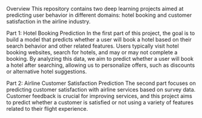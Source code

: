 Overview
This repository contains two deep learning projects aimed at predicting user behavior in different domains: hotel booking and customer satisfaction in the airline industry.

Part 1: Hotel Booking Prediction
In the first part of this project, the goal is to build a model that predicts whether a user will book a hotel based on their search behavior and other related features. Users typically visit hotel booking websites, search for hotels, and may or may not complete a booking. By analyzing this data, we aim to predict whether a user will book a hotel after searching, allowing us to personalize offers, such as discounts or alternative hotel suggestions.

Part 2: Airline Customer Satisfaction Prediction
The second part focuses on predicting customer satisfaction with airline services based on survey data. Customer feedback is crucial for improving services, and this project aims to predict whether a customer is satisfied or not using a variety of features related to their flight experience.
